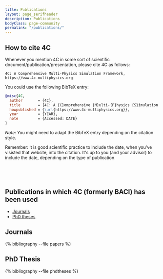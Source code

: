 ```yaml
---
title: Publications
layout: page_serifheader
description: Publications
bodyClass: page-community
permalink: "/publications/"
---
```


## How to cite 4C

Whenever you mention 4C in some sort of scientific document/publication/presentation, please cite 4C as follows:

```
4C: A Comprehensive Multi-Physics Simulation Framework, https://www.4c-multiphysics.org
```

You could use the following BibTeX entry:

```bibtex
@misc{4C,
  author       = {4C},
  title        = {4C: A {C}omprehensive {M}ulti-{P}hysics {S}imulation {F}ramework},
  howpublished = {\url{https://www.4c-multiphysics.org}},
  year         = {YEAR},
  note         = {Accessed: DATE}
}
```

_Note:_ You might need to adapt the BibTeX entry depending on the citation style.

Remember: It is good scientific practice to include the date, when you've visisted that website, into the citation. It's
up to you (and your advisor) to include the date, depending on the type of publication.


<!--{% bibliography --file phdtheses -q @*[title=A monolithic solver for fluid-structure interaction with adaptive time stepping and a hybrid preconditioner] %}-->

<p><br></p>
<p><br></p>

## Publications in which 4C (formerly BACI) has been used

- [Journals](#journals)
- [PhD theses](#phd-thesis)

## Journals

{% bibliography --file papers %}

<p></p>
<p></p>

## PhD Thesis

{% bibliography --file phdtheses %}
